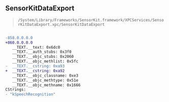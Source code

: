 ## SensorKitDataExport

> `/System/Library/Frameworks/SensorKit.framework/XPCServices/SensorKitDataExport.xpc/SensorKitDataExport`

```diff

-858.0.0.0.0
+860.0.0.0.0
   __TEXT.__text: 0x6dc0
   __TEXT.__auth_stubs: 0x3f0
   __TEXT.__objc_stubs: 0x2060
   __TEXT.__objc_methlist: 0x5fc
-  __TEXT.__cstring: 0xa93
+  __TEXT.__cstring: 0xa92
   __TEXT.__objc_classname: 0xe3
   __TEXT.__objc_methtype: 0x51e
   __TEXT.__objc_methname: 0x1666
CStrings:
- "kSpeechRecognition"

```
